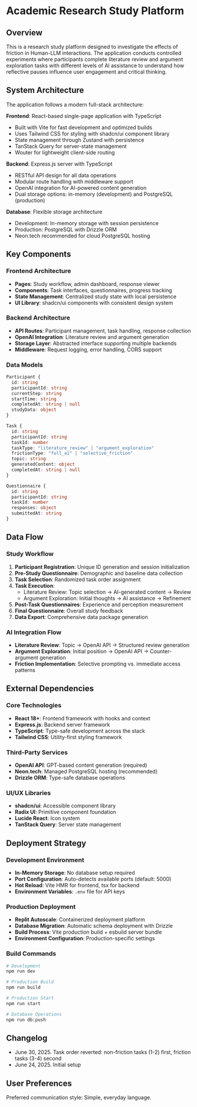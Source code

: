 # Academic Research Study Platform

## Overview
This is a research study platform designed to investigate the effects of friction in Human-LLM interactions. The application conducts controlled experiments where participants complete literature review and argument exploration tasks with different levels of AI assistance to understand how reflective pauses influence user engagement and critical thinking.

## System Architecture
The application follows a modern full-stack architecture:

**Frontend**: React-based single-page application with TypeScript
- Built with Vite for fast development and optimized builds
- Uses Tailwind CSS for styling with shadcn/ui component library
- State management through Zustand with persistence
- TanStack Query for server-state management
- Wouter for lightweight client-side routing

**Backend**: Express.js server with TypeScript
- RESTful API design for all data operations
- Modular route handling with middleware support
- OpenAI integration for AI-powered content generation
- Dual storage options: in-memory (development) and PostgreSQL (production)

**Database**: Flexible storage architecture
- Development: In-memory storage with session persistence
- Production: PostgreSQL with Drizzle ORM
- Neon.tech recommended for cloud PostgreSQL hosting

## Key Components

### Frontend Architecture
- **Pages**: Study workflow, admin dashboard, response viewer
- **Components**: Task interfaces, questionnaires, progress tracking
- **State Management**: Centralized study state with local persistence
- **UI Library**: shadcn/ui components with consistent design system

### Backend Architecture
- **API Routes**: Participant management, task handling, response collection
- **OpenAI Integration**: Literature review and argument generation
- **Storage Layer**: Abstracted interface supporting multiple backends
- **Middleware**: Request logging, error handling, CORS support

### Data Models
```typescript
Participant {
  id: string
  participantId: string
  currentStep: string
  startTime: string
  completedAt: string | null
  studyData: object
}

Task {
  id: string
  participantId: string
  taskId: number
  taskType: "literature_review" | "argument_exploration"
  frictionType: "full_ai" | "selective_friction"
  topic: string
  generatedContent: object
  completedAt: string | null
}

Questionnaire {
  id: string
  participantId: string
  taskId: number
  responses: object
  submittedAt: string
}
```

## Data Flow

### Study Workflow
1. **Participant Registration**: Unique ID generation and session initialization
2. **Pre-Study Questionnaire**: Demographic and baseline data collection
3. **Task Selection**: Randomized task order assignment
4. **Task Execution**: 
   - Literature Review: Topic selection → AI-generated content → Review
   - Argument Exploration: Initial thoughts → AI assistance → Refinement
5. **Post-Task Questionnaires**: Experience and perception measurement
6. **Final Questionnaire**: Overall study feedback
7. **Data Export**: Comprehensive data package generation

### AI Integration Flow
- **Literature Review**: Topic → OpenAI API → Structured review generation
- **Argument Exploration**: Initial position → OpenAI API → Counter-argument generation
- **Friction Implementation**: Selective prompting vs. immediate access patterns

## External Dependencies

### Core Technologies
- **React 18+**: Frontend framework with hooks and context
- **Express.js**: Backend server framework
- **TypeScript**: Type-safe development across the stack
- **Tailwind CSS**: Utility-first styling framework

### Third-Party Services
- **OpenAI API**: GPT-based content generation (required)
- **Neon.tech**: Managed PostgreSQL hosting (recommended)
- **Drizzle ORM**: Type-safe database operations

### UI/UX Libraries
- **shadcn/ui**: Accessible component library
- **Radix UI**: Primitive component foundation
- **Lucide React**: Icon system
- **TanStack Query**: Server state management

## Deployment Strategy

### Development Environment
- **In-Memory Storage**: No database setup required
- **Port Configuration**: Auto-detects available ports (default: 5000)
- **Hot Reload**: Vite HMR for frontend, tsx for backend
- **Environment Variables**: `.env` file for API keys

### Production Deployment
- **Replit Autoscale**: Containerized deployment platform
- **Database Migration**: Automatic schema deployment with Drizzle
- **Build Process**: Vite production build + esbuild server bundle
- **Environment Configuration**: Production-specific settings

### Build Commands
```bash
# Development
npm run dev

# Production Build
npm run build

# Production Start
npm run start

# Database Operations
npm run db:push
```

## Changelog
- June 30, 2025. Task order reverted: non-friction tasks (1-2) first, friction tasks (3-4) second
- June 24, 2025. Initial setup

## User Preferences
Preferred communication style: Simple, everyday language.